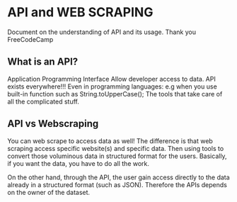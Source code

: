 # API and WEB SCRAPING
Document on the understanding of API and its usage.
Thank you FreeCodeCamp

## What is an API?
Application Programming Interface
Allow developer access to data. 
API exists everywhere!!!
Even in programming languages: e.g when you use built-in function such as String.toUpperCase();
The tools that take care of all the complicated stuff. 

## API vs Webscraping

You can web scrape to access data as well!
The difference is that web scraping access specific website(s) and specific data. Then using tools to convert those voluminous data in structured format for the users. Basically, if you want the data, you have to do all the work.

On the other hand, through the API, the user gain access directly to the data already in a structured format (such as JSON). Therefore the APIs depends on the owner of the dataset.

